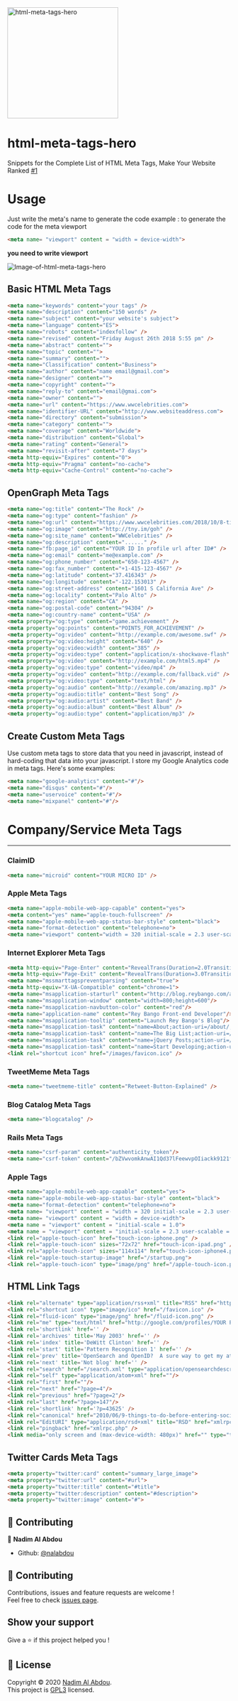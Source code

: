 <img src="https://github.com/nalabdou/html-meta-tags-hero/raw/master/icon.png" alt=" html-meta-tags-hero" width="250" height="250">

# html-meta-tags-hero


Snippets for the Complete List of HTML Meta Tags, Make Your Website Ranked [#1](https://github.com/nalabdou/html-meta-tags-hero/issues/1)

# Usage 
Just write the meta's name to generate the code example :
to generate the code for the meta viewport

```html
<meta name= "viewport" content = "width = device-width">
```
**you need to write viewport**

![Image-of-html-meta-tags-hero](https://github.com/nalabdou/html-meta-tags-hero/raw/master/images/image.png)

## Basic HTML Meta Tags

```html
<meta name="keywords" content="your tags" />
<meta name="description" content="150 words" />
<meta name="subject" content="your website's subject">
<meta name="language" content="ES">
<meta name="robots" content="indexfollow" />
<meta name="revised" content="Friday August 26th 2018 5:55 pm" />
<meta name="abstract" content="">
<meta name="topic" content="">
<meta name="summary" content="">
<meta name="Classification" content="Business">
<meta name="author" content="name email@gmail.com">
<meta name="designer" content="">
<meta name="copyright" content="">
<meta name="reply-to" content="email@gmai.com">
<meta name="owner" content="">
<meta name="url" content="https://www.wwcelebrities.com">
<meta name="identifier-URL" content="http://www.websiteaddress.com">
<meta name="directory" content="submission">
<meta name="category" content="">
<meta name="coverage" content="Worldwide">
<meta name="distribution" content="Global">
<meta name="rating" content="General">
<meta name="revisit-after" content="7 days">
<meta http-equiv="Expires" content="0">
<meta http-equiv="Pragma" content="no-cache">
<meta http-equiv="Cache-Control" content="no-cache">
```
## OpenGraph Meta Tags

```html
<meta name="og:title" content="The Rock" />
<meta name="og:type" content="fashion" />
<meta name="og:url" content="https://www.wwcelebrities.com/2018/10/8-tips-fashion-help.html" />
<meta name="og:image" content="http://tny.im/goh" />
<meta name="og:site_name" content="WWCelebrities" />
<meta name="og:description" content="......" />
<meta name="fb:page_id" content="YOUR ID In profile url after ID#" />
<meta name="og:email" content="me@example.com" />
<meta name="og:phone_number" content="650-123-4567" />
<meta name="og:fax_number" content="+1-415-123-4567" />
<meta name="og:latitude" content="37.416343" />
<meta name="og:longitude" content="-122.153013" />
<meta name="og:street-address" content="1601 S California Ave" />
<meta name="og:locality" content="Palo Alto" />
<meta name="og:region" content="CA" />
<meta name="og:postal-code" content="94304" />
<meta name="og:country-name" content="USA" />
<meta property="og:type" content="game.achievement" />
<meta property="og:points" content="POINTS_FOR_ACHIEVEMENT" />
<meta property="og:video" content="http://example.com/awesome.swf" />
<meta property="og:video:height" content="640" />
<meta property="og:video:width" content="385" />
<meta property="og:video:type" content="application/x-shockwave-flash" />
<meta property="og:video" content="http://example.com/html5.mp4" />
<meta property="og:video:type" content="video/mp4" />
<meta property="og:video" content="http://example.com/fallback.vid" />
<meta property="og:video:type" content="text/html" />
<meta property="og:audio" content="http://example.com/amazing.mp3" />
<meta property="og:audio:title" content="Best Song" />
<meta property="og:audio:artist" content="Best Band" />
<meta property="og:audio:album" content="Best Album" />
<meta property="og:audio:type" content="application/mp3" />
```
## Create Custom Meta Tags
Use custom meta tags to store data that you need in javascript, instead of hard-coding that data into your javascript. I store my Google Analytics code in meta tags. Here's some examples:
```html
<meta name="google-analytics" content="#"/>
<meta name="disqus" content="#"/>
<meta name="uservoice" content="#"/>
<meta name="mixpanel" content="#"/>
```
# Company/Service Meta Tags 
<hr>

### ClaimID
```html
<meta name="microid" content="YOUR MICRO ID" />
```
### Apple Meta Tags
```html
<meta name="apple-mobile-web-app-capable" content="yes">
<meta content="yes" name="apple-touch-fullscreen" />
<meta name="apple-mobile-web-app-status-bar-style" content="black">
<meta name="format-detection" content="telephone=no">
<meta name="viewport" content="width = 320 initial-scale = 2.3 user-scalable = no">
```
### Internet Explorer Meta Tags
```html 
<meta http-equiv="Page-Enter" content="RevealTrans(Duration=2.0Transition=2)" />
<meta http-equiv="Page-Exit" content="RevealTrans(Duration=3.0Transition=12)" />
<meta name="mssmarttagspreventparsing" content="true">
<meta http-equiv="X-UA-Compatible" content="chrome=1">
<meta name="msapplication-starturl" content="http://blog.reybango.com/about/"/>
<meta name="msapplication-window" content="width=800;height=600"/>
<meta name="msapplication-navbutton-color" content="red"/>
<meta name="application-name" content="Rey Bango Front-end Developer"/>
<meta name="msapplication-tooltip" content="Launch Rey Bango's Blog"/>
<meta name="msapplication-task" content="name=About;action-uri=/about/;icon-uri=/images/about.ico" />
<meta name="msapplication-task" content="name=The Big List;action-uri=/the-big-list-of-javascript-css-and-html-development-tools-libraries-projects-and-books/;icon-uri=/images/list_links.ico" />
<meta name="msapplication-task" content="name=jQuery Posts;action-uri=/category/jquery/;icon-uri=/images/jquery.ico" />
<meta name="msapplication-task" content="name=Start Developing;action-uri=/category/javascript/;icon-uri=/images/script.ico" />
<link rel="shortcut icon" href="/images/favicon.ico" />
```
### TweetMeme Meta Tags
```html
<meta name="tweetmeme-title" content="Retweet-Button-Explained" />
```
### Blog Catalog Meta Tags
```html
<meta name="blogcatalog" />
```
### Rails Meta Tags
```html
<meta name="csrf-param" content="authenticity_token"/>
<meta name="csrf-token" content="/bZVwvomkAnwAI1Qd37lFeewvpOIiackk9121fFwWwc="/>
```
### Apple Tags
```html
<meta name="apple-mobile-web-app-capable" content="yes">
<meta name="apple-mobile-web-app-status-bar-style" content="black">
<meta name="format-detection" content="telephone=no">
<meta name= "viewport" content = "width = 320 initial-scale = 2.3 user-scalable = no">
<meta name= "viewport" content = "width = device-width">
<meta name = "viewport" content = "initial-scale = 1.0">
<meta name = "viewport" content = "initial-scale = 2.3 user-scalable = no">
<link rel="apple-touch-icon" href="touch-icon-iphone.png" />
<link rel="apple-touch-icon" sizes="72x72" href="touch-icon-ipad.png" />
<link rel="apple-touch-icon" sizes="114x114" href="touch-icon-iphone4.png" />
<link rel="apple-touch-startup-image" href="/startup.png">
<link rel="apple-touch-icon" type="image/png" href="/apple-touch-icon.png" />
```
## HTML Link Tags
```html
<link rel="alternate" type="application/rss+xml" title="RSS" href="http://feeds.feedburner.com" />
<link rel="shortcut icon" type="image/ico" href="/favicon.ico" />
<link rel="fluid-icon" type="image/png" href="/fluid-icon.png" />
<link rel="me" type="text/html" href="http://google.com/profiles/YOUR PROFILE NAME"/>
<link rel='shortlink' href='' />
<link rel='archives' title='May 2003' href='' />
<link rel='index' title='DeWitt Clinton' href='' />
<link rel='start' title='Pattern Recognition 1' href='' />
<link rel='prev' title='OpenSearch and OpenID?  A sure way to get my attention.' href='' />
<link rel='next' title='Not blog' href='' />
<link rel="search" href="/search.xml" type="application/opensearchdescription+xml" title="Viatropos" />
<link rel="self" type="application/atom+xml" href=""/>
<link rel="first" href=""/>
<link rel="next" href="?page=4"/>
<link rel="previous" href="?page=2"/>
<link rel="last" href="?page=147"/>
<link rel='shortlink' href='?p=43625' />
<link rel="canonical" href="2010/06/9-things-to-do-before-entering-social-media.html" />
<link rel="EditURI" type="application/rsd+xml" title="RSD" href="xmlrpc.php?rsd" />
<link rel="pingback" href="xmlrpc.php" />
<link media="only screen and (max-device-width: 480px)" href="" type="text/css" rel="stylesheet" />
```
## Twitter Cards Meta Tags
``` html
<meta property="twitter:card" content="summary_large_image">
<meta property="twitter:url" content="#url">
<meta property="twitter:title" content="#title">
<meta property="twitter:description" content="#description">
<meta property="twitter:image" content="#">
```

## 🤝 Contributing

👤 **Nadim Al Abdou**

* Github: [@nalabdou](https://github.com/nalabdou)

## 🤝 Contributing

Contributions, issues and feature requests are welcome !<br />Feel free to check [issues page](https://github.com/nalabdou/Symfony-code-snippets/issues).

## Show your support

Give a ⭐️ if this project helped you !

## 📝 License

Copyright © 2020 [Nadim Al Abdou](https://github.com/nalabdou).<br />
This project is [GPL3](https://github.com/nalabdou/html-meta-tags-hero/blob/master/LICENSE) licensed.
